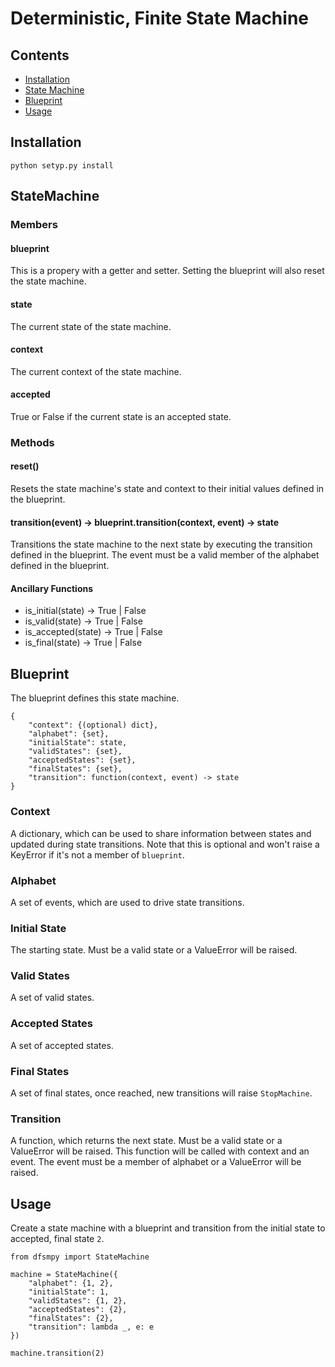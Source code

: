 # Deterministic, Finite State Machine

## Contents
* [Installation](#installation)
* [State Machine](#statemachine)
* [Blueprint](#blueprint)
* [Usage](#usage)

## Installation

```
python setyp.py install
```

## StateMachine

### Members

#### blueprint

This is a propery with a getter and setter. Setting the blueprint will also
reset the state machine.

#### state

The current state of the state machine.

#### context

The current context of the state machine.

#### accepted

True or False if the current state is an accepted state.

### Methods

#### reset()

Resets the state machine's state and context to their initial values defined
in the blueprint.

#### transition(event) -> blueprint.transition(context, event) -> state

Transitions the state machine to the next state by executing the transition
defined in the blueprint. The event must be a valid member of the alphabet
defined in the blueprint.

#### Ancillary Functions
* is_initial(state) -> True | False
* is_valid(state) -> True | False
* is_accepted(state) -> True | False
* is_final(state) -> True | False

## Blueprint

The blueprint defines this state machine.

```
{
    "context": {(optional) dict},
    "alphabet": {set},
    "initialState": state,
    "validStates": {set},
    "acceptedStates": {set},
    "finalStates": {set},
    "transition": function(context, event) -> state
}
```
### Context

A dictionary, which can be used to share information between states and
updated during state transitions. Note that this is optional and won't
raise a KeyError if it's not a member of `blueprint`.

### Alphabet

A set of events, which are used to drive state transitions.

### Initial State

The starting state. Must be a valid state or a ValueError will be raised.

### Valid States

A set of valid states.

### Accepted States

A set of accepted states.

### Final States

A set of final states, once reached, new transitions will raise `StopMachine`.

### Transition

A function, which returns the next state. Must be a valid state or
a ValueError will be raised. This function will be called with context and
an event. The event must be a member of alphabet or a ValueError
will be raised.

## Usage

Create a state machine with a blueprint and transition from the initial state
to accepted, final state `2`.

```
from dfsmpy import StateMachine

machine = StateMachine({
    "alphabet": {1, 2},
    "initialState": 1,
    "validStates": {1, 2},
    "acceptedStates": {2},
    "finalStates": {2},
    "transition": lambda _, e: e
})

machine.transition(2)
```
